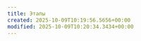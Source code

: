 ```yaml
---
title: Этапы
created: 2025-10-09T10:19:56.5656+00:00
modified: 2025-10-09T10:20:34.3434+00:00
---
```

